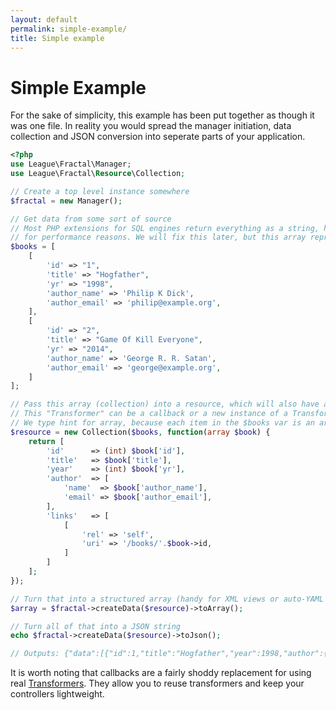 ```yaml
---
layout: default
permalink: simple-example/
title: Simple example
---
```


Simple Example
==============

For the sake of simplicity, this example has been put together as though it was
one file. In reality you would spread the manager initiation, data collection
and JSON conversion into seperate parts of your application.

~~~ php
<?php
use League\Fractal\Manager;
use League\Fractal\Resource\Collection;

// Create a top level instance somewhere
$fractal = new Manager();

// Get data from some sort of source
// Most PHP extensions for SQL engines return everything as a string, historically
// for performance reasons. We will fix this later, but this array represents that.
$books = [
	[
		'id' => "1",
		'title' => "Hogfather",
		'yr' => "1998",
		'author_name' => 'Philip K Dick',
		'author_email' => 'philip@example.org',
	],
	[
		'id' => "2",
		'title' => "Game Of Kill Everyone",
		'yr' => "2014",
		'author_name' => 'George R. R. Satan',
		'author_email' => 'george@example.org',
	]
];

// Pass this array (collection) into a resource, which will also have a "Transformer"
// This "Transformer" can be a callback or a new instance of a Transformer object
// We type hint for array, because each item in the $books var is an array
$resource = new Collection($books, function(array $book) {
    return [
        'id'      => (int) $book['id'],
        'title'   => $book['title'],
        'year'    => (int) $book['yr'],
        'author'  => [
        	'name'  => $book['author_name'],
        	'email' => $book['author_email'],
        ],
        'links'   => [
            [
                'rel' => 'self',
                'uri' => '/books/'.$book->id,
            ]
        ]
    ];
});

// Turn that into a structured array (handy for XML views or auto-YAML converting)
$array = $fractal->createData($resource)->toArray();

// Turn all of that into a JSON string
echo $fractal->createData($resource)->toJson();

// Outputs: {"data":[{"id":1,"title":"Hogfather","year":1998,"author":{"name":"Philip K Dick","email":"philip@example.org"}},{"id":2,"title":"Game Of Kill Everyone","year":2014,"author":{"name":"George R. R. Satan","email":"george@example.org"}}]}
~~~

It is worth noting that callbacks are a fairly shoddy replacement for using real
[Transformers](/transformers). They allow you to reuse transformers and keep your
controllers lightweight.

